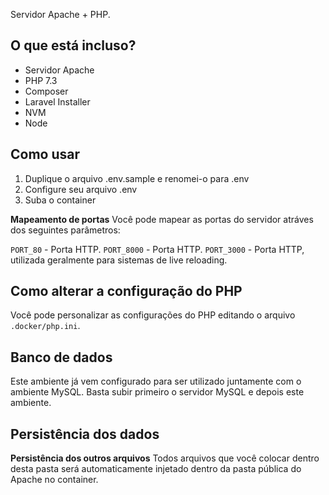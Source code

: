 Servidor Apache + PHP.

## O que está incluso?

- Servidor Apache
- PHP 7.3
- Composer
- Laravel Installer
- NVM
- Node

## Como usar

1. Duplique o arquivo .env.sample e renomei-o para .env
2. Configure seu arquivo .env
3. Suba o container

**Mapeamento de portas**
Você pode mapear as portas do servidor atráves dos seguintes parâmetros:

`PORT_80` - Porta HTTP.
`PORT_8000` - Porta HTTP.
`PORT_3000` - Porta HTTP, utilizada geralmente para sistemas de live reloading.

## Como alterar a configuração do PHP

Você pode personalizar as configurações do PHP editando o arquivo `.docker/php.ini`.

## Banco de dados

Este ambiente já vem configurado para ser utilizado juntamente com o ambiente MySQL. Basta subir primeiro o servidor MySQL e depois este ambiente.

## Persistência dos dados

**Persistência dos outros arquivos**
Todos arquivos que você colocar dentro desta pasta será automaticamente injetado dentro da pasta pública do Apache no container.